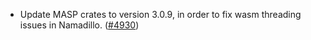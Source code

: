 - Update MASP crates to version 3.0.9, in order to fix wasm threading issues in
  Namadillo. ([\#4930](https://github.com/namada-net/namada/pull/4930))